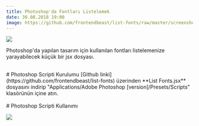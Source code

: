 ```yaml
--- 
title: Photoshop'da Fontları Listelemek
date: 30.08.2018 19:00
image: https://github.com/frontendbeast/list-fonts/raw/master/screenshots/result.jpg?raw=true
---
```


![](https://github.com/frontendbeast/list-fonts/raw/master/screenshots/result.jpg?raw=true)

Photoshop'da yapılan tasarım için kullanılan fontları listelemenize yarayabilecek küçük bir jsx dosyası.

<br>
# Photoshop Scripti Kurulumu
[Github linki](https://github.com/frontendbeast/list-fonts) üzerinden **List Fonts.jsx** dosyasını indirip "Applications/Adobe Photoshop [version]/Presets/Scripts" klasörünün içine atın.
<br><br>
# Photoshop Scripti Kullanımı

![](https://github.com/frontendbeast/list-fonts/raw/master/screenshots/usage.jpg?raw=true)










